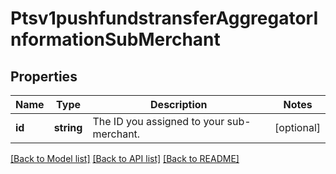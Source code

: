 # Ptsv1pushfundstransferAggregatorInformationSubMerchant

## Properties
Name | Type | Description | Notes
------------ | ------------- | ------------- | -------------
**id** | **string** | The ID you assigned to your sub-merchant. | [optional] 

[[Back to Model list]](../README.md#documentation-for-models) [[Back to API list]](../README.md#documentation-for-api-endpoints) [[Back to README]](../README.md)


